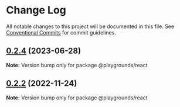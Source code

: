 # Change Log

All notable changes to this project will be documented in this file.
See [Conventional Commits](https://conventionalcommits.org) for commit guidelines.

## [0.2.4](https://github.com/CamilleJOLLIET/figolue/compare/v0.2.3...v0.2.4) (2023-06-28)

**Note:** Version bump only for package @playgrounds/react





## [0.2.2](https://github.com/CamilleJOLLIET/figolue/compare/v0.2.1...v0.2.2) (2022-11-24)

**Note:** Version bump only for package @playgrounds/react
